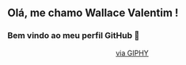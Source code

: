## Olá, me chamo Wallace Valentim ! 
### Bem vindo ao meu perfil GitHub 👋

<p align="center">
  <a href="https://giphy.com/gifs/dommespace-domme-space-programador-qgQUggAC3Pfv687qPC">via GIPHY</a>
  </p>
